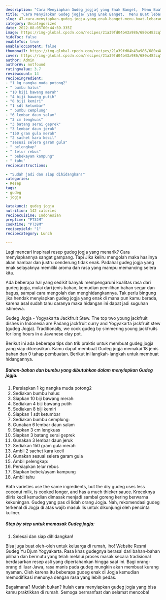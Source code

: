 ```yaml
---
description: "Cara Menyiapkan Gudeg jogja{ yang Enak Banget,  Menu Buat lebaran"
title: "Cara Menyiapkan Gudeg jogja{ yang Enak Banget,  Menu Buat lebaran"
slug: 47-cara-menyiapkan-gudeg-jogja-yang-enak-banget-menu-buat-lebaran
category: Uncategorized
date: 2022-08-05T00:44:59.335Z
image: https://img-global.cpcdn.com/recipes/21a39fd04b43a986/680x482cq70/gudeg-jogja-foto-resep-utama.jpg
hideToc: false
enableToc: true
enableTocContent: false
thumbnail: https://img-global.cpcdn.com/recipes/21a39fd04b43a986/680x482cq70/gudeg-jogja-foto-resep-utama.jpg
cover: https://img-global.cpcdn.com/recipes/21a39fd04b43a986/680x482cq70/gudeg-jogja-foto-resep-utama.jpg
author: Admin
authorAv: notfound
ratingvalue: 3.7
reviewcount: 14
recipeingredient:
- "1 kg nangka muda potong2"
- " bumbu halus"
- "10 biji bawang merah"
- "4 biji bawang putih"
- "8 biji kemiri"
- "1 sdt ketumbar"
- " bumbu cemplung"
- "6 lembar daun salam"
- "3 cm lengkuas"
- "3 batang serai geprek"
- "3 lembar daun jeruk"
- "150 gram gula merah"
- "2 sachet kara kecil"
- "sesuai selera garam gula"
- " pelengkap"
- " telur rebus"
- " bebekayam kampung"
- " tahu"
recipeinstructions:

- "Sudah jadi dan siap dihidangkan!"
categories:
- Resep
tags:
- gudeg
- jogja

katakunci: gudeg jogja 
nutrition: 142 calories
recipecuisine: Indonesian
preptime: "PT32M"
cooktime: "PT38M"
recipeyield: "1"
recipecategory: Lunch

---
```



Lagi mencari inspirasi resep gudeg jogja yang menarik? Cara menyiapkannya sangat gampang. Tapi Jika keliru mengolah maka hasilnya akan hambar dan justru cenderung tidak enak. Padahal gudeg jogja yang enak selayaknya memiliki aroma dan rasa yang mampu memancing selera kita.


Ada beberapa hal yang sedikit banyak mempengaruhi kualitas rasa dari gudeg jogja, mulai dari jenis bahan, kemudian pemilihan bahan segar dan bagus, sampai cara mengolah dan menghidangkannya. Tak perlu bingung jika hendak menyiapkan gudeg jogja yang enak di mana pun kamu berada, karena asal sudah tahu caranya maka hidangan ini dapat jadi suguhan istimewa.

Gudeg Jogja - Yogyakarta Jackfruit Stew. The top two young jackfruit dishes in Indonesia are Padang jackfruit curry and Yogyakarta jackfruit stew (gudeg Jogja). Traditionally, we cook gudeg by simmering young jackfruits for long hours in a Javanese clay pot.


Berikut ini ada beberapa tips dan trik praktis untuk membuat gudeg jogja yang siap dikreasikan. Kamu dapat membuat Gudeg jogja memakai 18 jenis bahan dan 0 tahap pembuatan. Berikut ini langkah-langkah untuk membuat hidangannya.

<!--inarticleads1-->

##### Bahan-bahan dan bumbu yang dibutuhkan dalam menyiapkan Gudeg jogja:

1. Persiapkan 1 kg nangka muda potong2
1. Sediakan  bumbu halus:
1. Siapkan 10 biji bawang merah
1. Sediakan 4 biji bawang putih
1. Sediakan 8 biji kemiri
1. Siapkan 1 sdt ketumbar
1. Sediakan  bumbu cemplung:
1. Gunakan 6 lembar daun salam
1. Siapkan 3 cm lengkuas
1. Siapkan 3 batang serai geprek
1. Gunakan 3 lembar daun jeruk
1. Sediakan 150 gram gula merah
1. Ambil 2 sachet kara kecil
1. Gunakan sesuai selera garam gula
1. Ambil  pelengkap:
1. Persiapkan  telur rebus
1. Siapkan  bebek/ayam kampung
1. Ambil  tahu


Both varieties use the same ingredients, but the dry gudeg uses less coconut milk, is cooked longer, and has a much thicker sauce. Kreceknya diiris kecil kemudian dimasak menjadi sambal goreng kering berwarna kekuningan. Gudeg yang pas di lidah orang Jogja. Nah, rekomendasi gudeg terkenal di Jogja di atas wajib masuk lis untuk dikunjungi oleh pencinta kuliner. 

<!--inarticleads2-->

##### Step by step untuk memasak Gudeg jogja:


1. Selesai dan siap dihidangkan!

Bisa juga buat oleh-oleh untuk keluarga di rumah, lho! Website Resmi Gudeg Yu Djum Yogyakarta. Rasa khas gudegnya berasal dari bahan-bahan pilihan dan bermutu yang telah melalui proses masak secara tradisional berdasarkan resep asli yang dipertahankan hingga saat ini. Bagi orang-orang di luar Jawa, rasa manis pada gudeg mungkin akan membuat kurang nyaman. Oleh karena itu beberapa gudeg enak di Jogja kemudian memodifikasi menunya dengan rasa yang lebih pedas. 

Bagaimana? Mudah bukan? Itulah cara menyiapkan gudeg jogja yang bisa kamu praktikkan di rumah. Semoga bermanfaat dan selamat mencoba!
